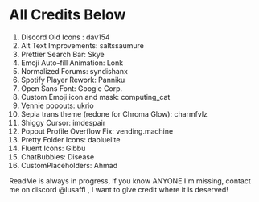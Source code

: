# All Credits Below

1. Discord Old Icons : dav154
2. Alt Text Improvements: saltssaumure
3. Prettier Search Bar: Skye
4. Emoji Auto-fill Animation: Lonk
5. Normalized Forums: syndishanx
6. Spotify Player Rework: Panniku
7. Open Sans Font: Google Corp.
8. Custom Emoji icon and mask: computing_cat
9. Vennie popouts: ukrio
10. Sepia trans theme (redone for Chroma Glow): charmfvlz
11. Shiggy Cursor: imdespair
12. Popout Profile Overflow Fix: vending.machine
13. Pretty Folder Icons: dabluelite
14. Fluent Icons: Gibbu
15. ChatBubbles: Disease
16. CustomPlaceholders: Ahmad


ReadMe is always in progress, if you know ANYONE I'm missing, contact me on discord @lusaffi , I want to give credit where it is deserved!